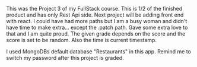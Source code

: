 This was the Project 3 of my FullStack course.
This is 1/2 of the finished product and has only Rest Api side.
Next project will be adding front end with react.
I could have had more paths but I am a busy woman and didn't have time to make extra... except the  .patch path. Gave some extra love to that and I am quite proud.
The given grade depends on the score and the score is set to be random. Also the time is current timestamp. 

I used MongoDBs default database "Restaurants" in this app.
Remind me to switch my password after this project is graded.